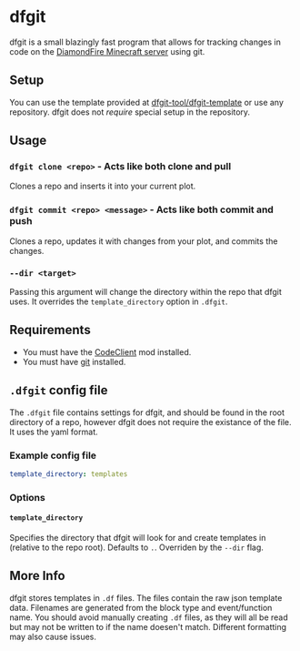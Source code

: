 # dfgit

dfgit is a small blazingly fast program that allows for tracking changes in code on the [DiamondFire Minecraft server](https://mcdiamondfire.com) using git.




## Setup

You can use the template provided at [dfgit-tool/dfgit-template](https://github.com/dfgit-tool/dfgit-template) or use any repository. dfgit does not *require* special setup in the repository.



## Usage

### `dfgit clone <repo>` - Acts like both clone and pull
Clones a repo and inserts it into your current plot.

### `dfgit commit <repo> <message>` - Acts like both commit and push
Clones a repo, updates it with changes from your plot, and commits the changes.

### `--dir <target>`
Passing this argument will change the directory within the repo that dfgit uses. It overrides the `template_directory` option in `.dfgit`.




## Requirements

- You must have the [CodeClient](https://github.com/DFOnline/CodeClient) mod installed.
- You must have [git](https://git-scm.com) installed.

## `.dfgit` config file
The `.dfgit` file contains settings for dfgit, and should be found in the root directory of a repo, however dfgit does not require the existance of the file. It uses the yaml format.





### Example config file
```yaml
template_directory: templates
```

### Options

#### `template_directory`
Specifies the directory that dfgit will look for and create templates in (relative to the repo root). Defaults to `.`. Overriden by the `--dir` flag.




## More Info

dfgit stores templates in `.df` files. The files contain the raw json template data. Filenames are generated from the block type and event/function name. You should avoid manually creating `.df` files, as they will all be read but may not be written to if the name doesen't match. Different formatting may also cause issues.
